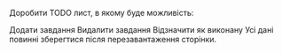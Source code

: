 Доробити TODO лист, в якому буде можливість:

Додати завдання
Видалити завдання
Відзначити як виконану
Усі дані повинні зберегтися після перезавантаження сторінки.
